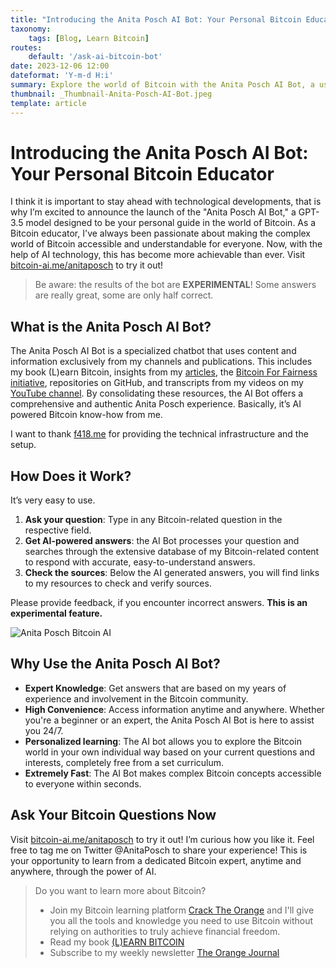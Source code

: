 ```yaml
---
title: "Introducing the Anita Posch AI Bot: Your Personal Bitcoin Educator"
taxonomy:
    tags: [Blog, Learn Bitcoin]
routes:
    default: '/ask-ai-bitcoin-bot'
date: 2023-12-06 12:00
dateformat: 'Y-m-d H:i'
summary: Explore the world of Bitcoin with the Anita Posch AI Bot, a user-friendly tool designed to provide AI-generated answers backed by my extensive resources.
thumbnail: _Thumbnail-Anita-Posch-AI-Bot.jpeg
template: article
---
```


# Introducing the Anita Posch AI Bot: Your Personal Bitcoin Educator

I think it is important to stay ahead with technological developments, that is why I’m excited to announce the launch of the "Anita Posch AI Bot," a GPT-3.5 model designed to be your personal guide in the world of Bitcoin. As a Bitcoin educator, I've always been passionate about making the complex world of Bitcoin accessible and understandable for everyone. Now, with the help of AI technology, this has become more achievable than ever.
Visit [bitcoin-ai.me/anitaposch](https://bitcoin-ai.me/anitaposch) to try it out!

> Be aware: the results of the bot are **EXPERIMENTAL**! Some answers are really great, some are only half correct.

## What is the Anita Posch AI Bot?

The Anita Posch AI Bot is a specialized chatbot that uses content and information exclusively from my channels and publications. This includes my book (L)earn Bitcoin, insights from my [articles](https://anitaposch.com), the [Bitcoin For Fairness initiative](https://bffbtc.org), repositories on GitHub, and transcripts from my videos on my [YouTube channel](https://youtube.com/@AnitaPosch). By consolidating these resources, the AI Bot offers a comprehensive and authentic Anita Posch experience. Basically, it’s AI powered Bitcoin know-how from me. 

I want to thank [f418.me](https://f418.me) for providing the technical infrastructure and the setup.

## How Does it Work?

It’s very easy to use. 

1. **Ask your question**: Type in any Bitcoin-related question in the respective field.
2. **Get AI-powered answers**: the AI Bot processes your question and searches through the extensive database of my Bitcoin-related content to respond with accurate, easy-to-understand answers.
3. **Check the sources**: Below the AI generated answers, you will find links to my resources to check and verify sources. 

Please provide feedback, if you encounter incorrect answers. **This is an experimental feature.**

![Anita Posch Bitcoin AI](_AI-Bot-Video.gif)

## Why Use the Anita Posch AI Bot?

* **Expert Knowledge**: Get answers that are based on my years of experience and involvement in the Bitcoin community.
* **High Convenience**: Access information anytime and anywhere. Whether you're a beginner or an expert, the Anita Posch AI Bot is here to assist you 24/7.
* **Personalized learning**: The AI bot allows you to explore the Bitcoin world in your own individual way based on your current questions and interests, completely free from a set curriculum.
* **Extremely Fast**: The AI Bot makes complex Bitcoin concepts accessible to everyone within seconds. 

## Ask Your Bitcoin Questions Now

Visit [bitcoin-ai.me/anitaposch](https://bitcoin-ai.me/anitaposch) to try it out! I’m curious how you like it. Feel free to tag me on Twitter @AnitaPosch to share your experience! This is your opportunity to learn from a dedicated Bitcoin expert, anytime and anywhere, through the power of AI.

> Do you want to learn more about Bitcoin? 
> * Join my Bitcoin learning platform [Crack The Orange](https://cracktheorange.com) and I'll give you all the tools and knowledge you need to use Bitcoin without relying on authorities to truly achieve financial freedom. 
> * Read my book [(L)EARN BITCOIN](https://learnbitcoin.link/)
> * Subscribe to my weekly newsletter [The Orange Journal](https://anita.link/news)